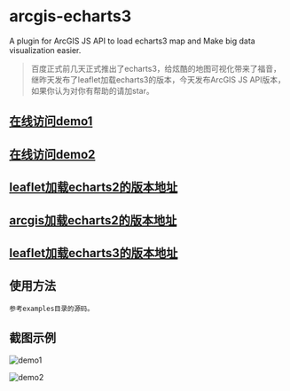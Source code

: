 # arcgis-echarts3
A plugin for ArcGIS JS API to load echarts3 map and Make big data visualization easier.

> 百度正式前几天正式推出了echarts3，给炫酷的地图可视化带来了福音，继昨天发布了leaflet加载echarts3的版本，今天发布ArcGIS JS API版本，如果你认为对你有帮助的请加star。


## [在线访问demo1](http://wandergis.github.io/arcgis-echarts3/examples/index.html)

## [在线访问demo2](http://wandergis.github.io/arcgis-echarts3/examples/index2.html)

## [leaflet加载echarts2的版本地址](https://github.com/wandergis/leaflet-echarts)

## [arcgis加载echarts2的版本地址](https://github.com/wandergis/arcgis-echarts)

## [leaflet加载echarts3的版本地址](https://github.com/wandergis/leaflet-echarts3)

## 使用方法

	参考examples目录的源码。

## 截图示例
![demo1](https://raw.githubusercontent.com/wandergis/arcgis-echarts3/master/examples/demo1.gif)

![demo2](https://raw.githubusercontent.com/wandergis/arcgis-echarts3/master/examples/demo2.gif)

